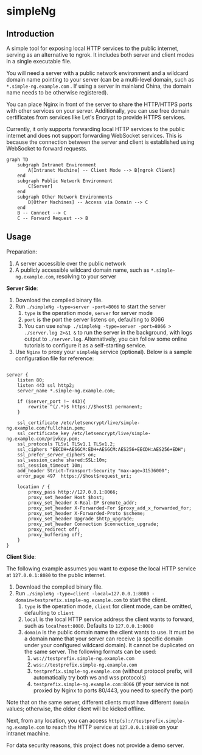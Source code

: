# simpleNg

## Introduction

A simple tool for exposing local HTTP services to the public internet, serving as an alternative to ngrok. It includes both server and client modes in a single executable file.

You will need a server with a public network environment and a wildcard domain name pointing to your server (can be a multi-level domain, such as `*.simple-ng.example.com` . If using a server in mainland China, the domain name needs to be otherwise registered).

You can place Nginx in front of the server to share the HTTP/HTTPS ports with other services on your server. Additionally, you can use free domain certificates from services like Let's Encrypt to provide HTTPS services.

Currently, it only supports forwarding local HTTP services to the public internet and does not support forwarding WebSocket services. This is because the connection between the server and client is established using WebSocket to forward requests.

```mermaid
graph TD
    subgraph Intranet Environment
        A[Intranet Machine] -- Client Mode --> B[ngrok Client]
    end
    subgraph Public Network Environment
        C[Server]
    end
    subgraph Other Network Environments
        D[Other Machines] -- Access via Domain --> C
    end
    B -- Connect --> C
    C -- Forward Request --> B

```

## Usage

Preparation:
1. A server accessible over the public network
2. A publicly accessible wildcard domain name, such as `*.simple-ng.example.com`, resolving to your server

**Server Side**:

1. Download the compiled binary file.
2. Run `./simpleNg -type=server -port=8066` to start the server
   1. `type` is the operation mode, `server` for server mode
   2. `port` is the port the server listens on, defaulting to 8066
   3. You can use `nohup ./simpleNg -type=server -port=8066 > ./server.log 2>&1 &` to run the server in the background, with logs output to `./server.log`. Alternatively, you can follow some online tutorials to configure it as a self-starting service.
3. Use `Nginx` to proxy your `simpleNg` service (optional). Below is a sample configuration file for reference:


```nginx

server {
    listen 80;
    listen 443 ssl http2;
    server_name *.simple-ng.example.com;
    
    if ($server_port !~ 443){
        rewrite ^(/.*)$ https://$host$1 permanent;
    }
    
    ssl_certificate /etc/letsencrypt/live/simple-ng.example.com/fullchain.pem;
    ssl_certificate_key /etc/letsencrypt/live/simple-ng.example.com/privkey.pem;
    ssl_protocols TLSv1 TLSv1.1 TLSv1.2;
    ssl_ciphers "EECDH+AESGCM:EDH+AESGCM:AES256+EECDH:AES256+EDH";
    ssl_prefer_server_ciphers on;
    ssl_session_cache shared:SSL:10m;
    ssl_session_timeout 10m;
    add_header Strict-Transport-Security "max-age=31536000";
    error_page 497  https://$host$request_uri;
    
    location / {
        proxy_pass http://127.0.0.1:8066;
        proxy_set_header Host $host;
        proxy_set_header X-Real-IP $remote_addr;
        proxy_set_header X-Forwarded-For $proxy_add_x_forwarded_for;
        proxy_set_header X-Forwarded-Proto $scheme;
        proxy_set_header Upgrade $http_upgrade;
        proxy_set_header Connection $connection_upgrade;
        proxy_redirect off;
        proxy_buffering off;
    }
}
```

**Client Side**:

The following example assumes you want to expose the local HTTP service at `127.0.0.1:8080` to the public internet.

1. Download the compiled binary file.
2. Run `./simpleNg -type=client -local=127.0.0.1:8080 -domain=testprefix.simple-ng.example.com` to start the client.
   1. `type` is the operation mode, `client` for client mode, can be omitted, defaulting to `client`
   2. `local` is the local HTTP service address the client wants to forward, such as `localhost:8080`. Defaults to `127.0.0.1:8080`
   3. `domain` is the public domain name the client wants to use. It must be a domain name that your server can receive (a specific domain under your configured wildcard domain). It cannot be duplicated on the same server. The following formats can be used:
      1. `ws://testprefix.simple-ng.example.com`
      2. `wss://testprefix.simple-ng.example.com`
      3. `testprefix.simple-ng.example.com` (without protocol prefix, will automatically try both ws and wss protocols)
      4. `testprefix.simple-ng.example.com:8066` (if your service is not proxied by Nginx to ports 80/443, you need to specify the port)

Note that on the same server, different clients must have different `domain` values; otherwise, the older client will be kicked offline.

Next, from any location, you can access `http(s)://testprefix.simple-ng.example.com` to reach the HTTP service at `127.0.0.1:8080` on your intranet machine.

For data security reasons, this project does not provide a demo server.

